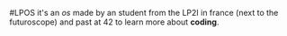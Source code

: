 #LPOS
it's an *os* made by an student from the LP2I in france (next to the futuroscope) and past at 42 to learn more about __coding__.
